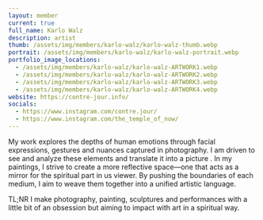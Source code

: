 ```yaml
---
layout: member
current: true
full_name: Karlo Walz
description: artist
thumb: /assets/img/members/karlo-walz/karlo-walz-thumb.webp
portrait: /assets/img/members/karlo-walz/karlo-walz-portrait.webp
portfolio_image_locations:
  - /assets/img/members/karlo-walz/karlo-walz-ARTWORK1.webp
  - /assets/img/members/karlo-walz/karlo-walz-ARTWORK2.webp
  - /assets/img/members/karlo-walz/karlo-walz-ARTWORK3.webp
  - /assets/img/members/karlo-walz/karlo-walz-ARTWORK4.webp
website: https://contre-jour.info/
socials:
  - https://www.instagram.com/contre.jour/
  - https://www.instagram.com/the_temple_of_now/
---
```


My work explores the depths of human emotions through facial expressions, gestures and nuances captured in photography. I am driven to see and analyze these elements and translate it into a picture . In my paintings, I strive to create a more reflective space—one that acts as a mirror for the spiritual part in us viewer. By pushing the boundaries of each medium, I aim to weave them together into a unified artistic language.

TL;NR I make photography, painting, sculptures and performances with a little bit of an obsession but aiming to impact with art in a spiritual way. 
